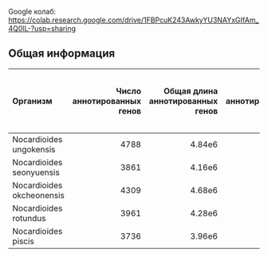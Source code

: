 Google колаб: <https://colab.research.google.com/drive/1FBPcuK243AwkyYU3NAYxGIfAm_4Q0lL-?usp=sharing>

## Общая информация

| Организм                                  |   Число аннотированных генов |   Общая длина аннотированных генов |   Процент аннотированных генов |   Число предсказанных участков Z-DNA без фильтрации по zh-score |   Число предсказанных участков Z-DNA |   Общая длина участков Z-DNA |
|:------------------------------------------|----------------------------------:|---------------------------------------:|---------------------------------------:|----------------------------------------------------------:|------------------------------------------:|---------------------------------:|
| Nocardioides ungokensis            |                              4788 |                                4.84e6 |                                84.36 |                                                   4624782 |                                       64046 |                             707888 |
| Nocardioides seonyuensis    |                              3861 |                                4.16e6 |                                88.24 |                                                   3974362 |                                       54571 |                             600565 |
| Nocardioides okcheonensis	                |                              4309 |                                4.68e6 |                                87.19 |                                                   4471533 |                                       82647 |                             910619 |
| Nocardioides rotundus	 |                              3961 |                                4.28e6 |                                87.79 |                                                   4088569 |                                       59677 |                             658953 |
| Nocardioides piscis	              |                              3736 |                                3.96e6 |                                87.87 |                                                   3784668	 |                                       45594 |                             500732 |

